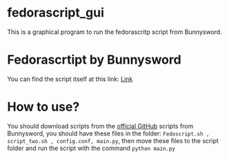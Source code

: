 # fedorascript_gui
This is a graphical program to run the fedorascritp script from Bunnysword.

# Fedorascrtipt by Bunnysword
You can find the script itself at this link: [Link](https://github.com/Bunnysword/Fedoscript/tree/main)

# How to use?
You should download scripts from the [official GitHub](https://github.com/Bunnysword/Fedoscript/tree/main) scripts from Bunnysword, you should have these files in the folder: ```Fedoscript.sh , script_two.sh , config.conf, main.py```, then move these files to the script folder and run the script with the command ```python main.py```
